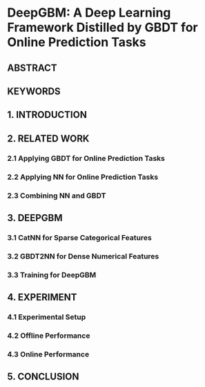 # DeepGBM: A Deep Learning Framework Distilled by GBDT for Online Prediction  Tasks
## ABSTRACT

## KEYWORDS

## 1. INTRODUCTION

## 2. RELATED WORK

### 2.1 Applying GBDT for Online  Prediction Tasks

### 2.2 Applying  NN for  Online  Prediction Tasks

### 2.3 Combining  NN  and  GBDT

## 3. DEEPGBM

### 3.1 CatNN  for Sparse Categorical  Features

### 3.2 GBDT2NN for  Dense  Numerical  Features

### 3.3 Training for DeepGBM

## 4. EXPERIMENT

### 4.1 Experimental  Setup

### 4.2 Offline Performance

### 4.3 Online  Performance

## 5. CONCLUSION
